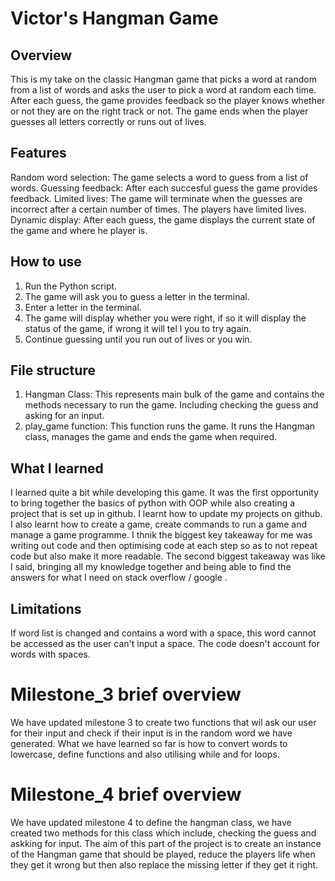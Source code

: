 # Victor's Hangman Game 

## Overview

This is my take on the classic Hangman game that picks a word at random from a list of words and asks the user to pick a word at random each time. After each guess, the game provides feedback so the player knows whether or not they are on the right track or not. The game ends when the player guesses all letters correctly or runs out of lives.

## Features

Random word selection: The game selects a word to guess from a list of words. 
Guessing feedback: After each succesful guess the game provides feedback.
Limited lives: The game will terminate when the guesses are incorrect after a certain number of times. The players have limited lives. 
Dynamic display: After each guess, the game displays the current state of the game and where he player is.

## How to use 

1. Run the Python script.
2. The game will ask you to guess a letter in the terminal.
3. Enter a letter in the terminal.
4. The game will display whether you were right, if so it will display the status of the game, if wrong it will tel l you to try again.
5. Continue guessing until you run out of lives or you win.


## File structure 
1. Hangman Class:  This represents main bulk of the game and contains the methods necessary to run the game. Including checking the guess and asking for an input. 
2. play_game function: This function runs the game. It runs the Hangman class, manages the game and ends the game when required.

## What I learned

I learned quite a bit while developing this game. It was the first opportunity to bring together the basics of python with OOP while also creating a project that is set up in github. I learnt how to update my projects on github. I also learnt how to create a game, create commands to run a game and manage a game programme. I thnik the biggest key takeaway for me was writing out code and then optimising code at each step so as to not repeat code but also make it more readable. 
The second biggest takeaway was like I said, bringing all my knowledge together and being able to find the answers for what I need on stack overflow / google .

## Limitations

If word list is changed and contains a word with a space, this word cannot be accessed as the user can't input a space. The code doesn't account for words with spaces.


# Milestone_3 brief overview 


We have updated milestone 3 to create two functions that wil ask our user for their input and check if their input is in the random word we have generated. What we have learned so far is how to convert words to lowercase, define functions and also utilising while and for loops. 

# Milestone_4 brief overview 

We have updated milestone 4 to define the hangman class, we have created two methods for this class which include, checking the guess and askking for input. The aim of this part of the project is to create an instance of the Hangman game that should be played, reduce the players life when they get it wrong but then also replace the missing letter if they get it right. 

